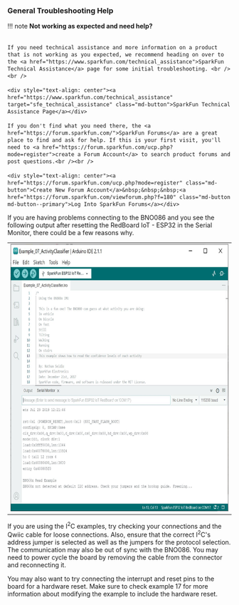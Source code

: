 ### General Troubleshooting Help

!!! note
    <span class="glyphicon glyphicon-question-sign" aria-hidden="true"></span>
        <strong> Not working as expected and need help? </strong> <br /><br />

    If you need technical assistance and more information on a product that is not working as you expected, we recommend heading on over to the <a href="https://www.sparkfun.com/technical_assistance">SparkFun Technical Assistance</a> page for some initial troubleshooting. <br /><br />

    <div style="text-align: center"><a href="https://www.sparkfun.com/technical_assistance" target="sfe_technical_assistance" class="md-button">SparkFun Technical Assistance Page</a></div>

    If you don't find what you need there, the <a href="https://forum.sparkfun.com/">SparkFun Forums</a> are a great place to find and ask for help. If this is your first visit, you'll need to <a href="https://forum.sparkfun.com/ucp.php?mode=register">create a Forum Account</a> to search product forums and post questions.<br /><br />

    <div style="text-align: center"><a href="https://forum.sparkfun.com/ucp.php?mode=register" class="md-button">Create New Forum Account</a>&nbsp;&nbsp;&nbsp;<a href="https://forum.sparkfun.com/viewforum.php?f=180" class="md-button md-button--primary">Log Into SparkFun Forums</a></div>

If you are having problems connecting to the BNO086 and you see the following output after resetting the RedBoard IoT - ESP32 in the Serial Monitor, there could be a few reasons why.

<div style="text-align: center;">
  <table>
    <tr align="center">
     <td><a href="../assets/img/VR_IMU-BNO086_Arduino_Troubleshooting_Error_I2C_Not_Connected.JPG"><img src="../assets/img/VR_IMU-BNO086_Arduino_Troubleshooting_Error_I2C_Not_Connected.JPG" width="600" height="600" alt="Error Not Connected"></a></td>
    </tr>
  </table>
</div>

If you are using the I<sup>2</sup>C examples, try checking your connections and the Qwiic cable for loose connections. Also, ensure that the correct I<sup>2</sup>C's address jumper is selected as well as the jumpers for the protocol selection. The communication may also be out of sync with the BNO086. You may need to power cycle the board by removing the cable from the connector and reconnecting it.

You may also want to try connecting the interrupt and reset pins to the board for a hardware reset. Make sure to check example 17 for more information about modifying the example to include the hardware reset.
